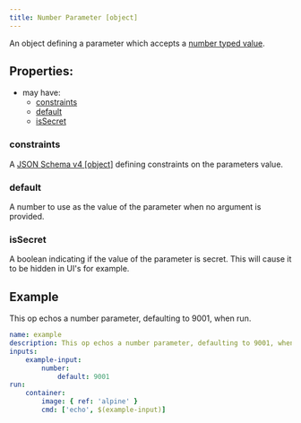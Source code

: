 ```yaml
---
title: Number Parameter [object]
---
```


An object defining a parameter which accepts a [number typed value](../../../types/number.md).

## Properties:
- may have:
  - [constraints](#constraints)
  - [default](#default)
  - [isSecret](#issecret)

### constraints
A [JSON Schema v4 [object]](https://tools.ietf.org/html/draft-wright-json-schema-00) defining constraints on the parameters value.

### default
A number to use as the value of the parameter when no argument is provided.

### isSecret
A boolean indicating if the value of the parameter is secret. This will cause it to be hidden in UI's for example. 

## Example

This op echos a number parameter, defaulting to 9001, when run.

```yaml
name: example
description: This op echos a number parameter, defaulting to 9001, when run.
inputs:
    example-input:
        number:
            default: 9001
run:
    container:
        image: { ref: 'alpine' }
        cmd: ['echo', $(example-input)]
```
